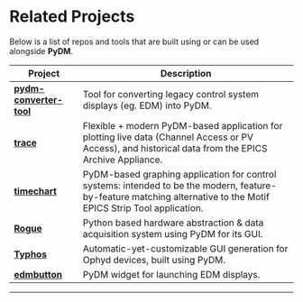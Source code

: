 # Related Projects

Below is a list of repos and tools that are built using or can be used alongside **PyDM**.

| Project | Description |
|---|---|
| **[pydm-converter-tool](https://github.com/slaclab/pydm-converter-tool)** | Tool for converting legacy control system displays (eg. EDM) into PyDM. |
| **[trace](https://github.com/slaclab/trace)** | Flexible + modern PyDM-based application for plotting live data (Channel Access or PV Access), and historical data from the EPICS Archive Appliance. |
| **[timechart](https://github.com/slaclab/timechart)** | PyDM-based graphing application for control systems: intended to be the modern, feature-by-feature matching alternative to the Motif EPICS Strip Tool application. |
| **[Rogue](https://github.com/slaclab/rogue)** | Python based hardware abstraction & data acquisition system using PyDM for its GUI. |
| **[Typhos](https://github.com/pcdshub/typhos)** | Automatic-yet-customizable GUI generation for Ophyd devices, built using PyDM. |
| **[edmbutton](https://github.com/slaclab/edmbutton)** | PyDM widget for launching EDM displays. |
---
